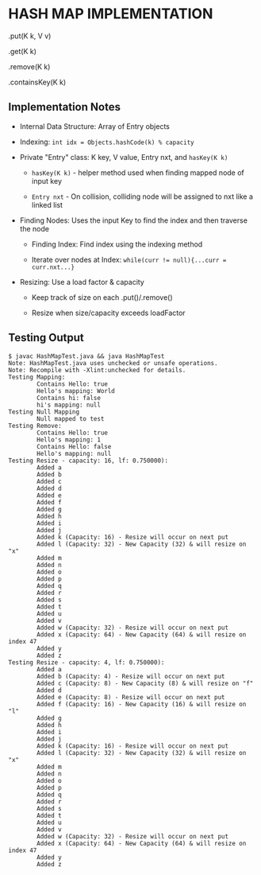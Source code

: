 # HASH MAP IMPLEMENTATION
.put(K k, V v)

.get(K k)

.remove(K k)

.containsKey(K k)

## Implementation Notes
* Internal Data Structure: Array of Entry objects
* Indexing: `int idx = Objects.hashCode(k) % capacity`
* Private "Entry" class: K key, V value, Entry nxt, and `hasKey(K k)`

    * `hasKey(K k)` - helper method used when finding mapped node of input key

    * `Entry nxt` - On collision, colliding node will be assigned to nxt like a linked list

* Finding Nodes: Uses the input Key to find the index and then traverse the node

    * Finding Index: Find index using the indexing method

    * Iterate over nodes at Index: `while(curr != null){...curr = curr.nxt...}`

* Resizing: Use a load factor & capacity

    * Keep track of size on each .put()/.remove()

    * Resize when size/capacity exceeds loadFactor

## Testing Output
```
$ javac HashMapTest.java && java HashMapTest
Note: HashMapTest.java uses unchecked or unsafe operations.
Note: Recompile with -Xlint:unchecked for details.
Testing Mapping:
        Contains Hello: true
        Hello's mapping: World
        Contains hi: false
        hi's mapping: null
Testing Null Mapping
        Null mapped to test
Testing Remove:
        Contains Hello: true
        Hello's mapping: 1
        Contains Hello: false
        Hello's mapping: null
Testing Resize - capacity: 16, lf: 0.750000):
        Added a
        Added b
        Added c
        Added d
        Added e
        Added f
        Added g
        Added h
        Added i
        Added j
        Added k (Capacity: 16) - Resize will occur on next put
        Added l (Capacity: 32) - New Capacity (32) & will resize on "x"
        Added m
        Added n
        Added o
        Added p
        Added q
        Added r
        Added s
        Added t
        Added u
        Added v
        Added w (Capacity: 32) - Resize will occur on next put
        Added x (Capacity: 64) - New Capacity (64) & will resize on index 47
        Added y
        Added z
Testing Resize - capacity: 4, lf: 0.750000):
        Added a
        Added b (Capacity: 4) - Resize will occur on next put
        Added c (Capacity: 8) - New Capacity (8) & will resize on "f"
        Added d
        Added e (Capacity: 8) - Resize will occur on next put
        Added f (Capacity: 16) - New Capacity (16) & will resize on "l"
        Added g
        Added h
        Added i
        Added j
        Added k (Capacity: 16) - Resize will occur on next put
        Added l (Capacity: 32) - New Capacity (32) & will resize on "x"
        Added m
        Added n
        Added o
        Added p
        Added q
        Added r
        Added s
        Added t
        Added u
        Added v
        Added w (Capacity: 32) - Resize will occur on next put
        Added x (Capacity: 64) - New Capacity (64) & will resize on index 47
        Added y
        Added z

```